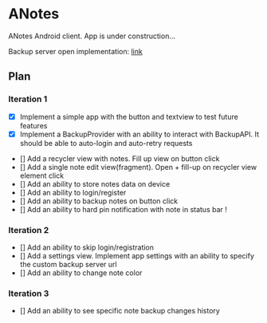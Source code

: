 # ANotes
ANotes Android client. App is under construction...

Backup server open implementation: [link](https://github.com/coarsehorse/anotes-backend)

## Plan
### Iteration 1
- [x] Implement a simple app with the button and textview to test future features
- [x] Implement a BackupProvider with an ability to interact with BackupAPI. 
It should be able to auto-login and auto-retry requests
- [] Add a recycler view with notes. Fill up view on button click
- [] Add a single note edit view(fragment). Open + fill-up on recycler view element click
- [] Add an ability to store notes data on device
- [] Add an ability to login/register
- [] Add an ability to backup notes on button click
- [] Add an ability to hard pin notification with note in status bar !

### Iteration 2
- [] Add an ability to skip login/registration
- [] Add a settings view. 
Implement app settings with an ability to specify the custom backup server url
- [] Add an ability to change note color

### Iteration 3
- [] Add an ability to see specific note backup changes history
